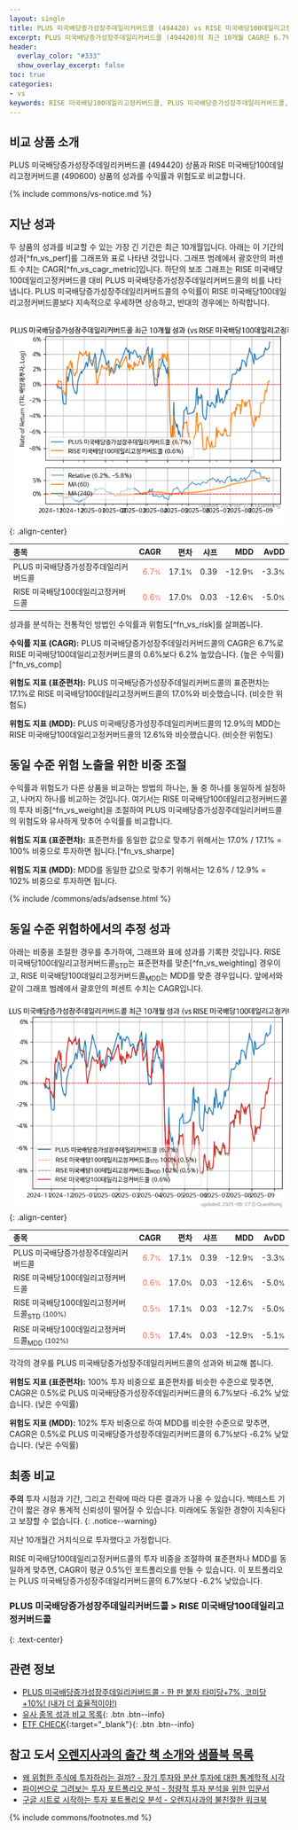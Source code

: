 ```yaml
---
layout: single
title: PLUS 미국배당증가성장주데일리커버드콜 (494420) vs RISE 미국배당100데일리고정커버드콜 (490600)
excerpt: PLUS 미국배당증가성장주데일리커버드콜 (494420)의 최근 10개월 CAGR은 6.7%로 RISE 미국배당100데일리고정커버드콜 (490600)의 0.6%보다 6.2% 높았습니다.
header:
  overlay_color: "#333"
  show_overlay_excerpt: false
toc: true
categories:
- vs
keywords: RISE 미국배당100데일리고정커버드콜, PLUS 미국배당증가성장주데일리커버드콜, PLUS 미국배당증가성장주데일리커버드콜 RISE 미국배당100데일리고정커버드콜 비교, 494420, 490600, 494420 494420 비교
---
```


## 비교 상품 소개


PLUS 미국배당증가성장주데일리커버드콜 (494420) 상품과 RISE 미국배당100데일리고정커버드콜 (490600) 상품의 성과를 수익률과 위험도로 비교합니다.





{% include commons/vs-notice.md %}

## 지난 성과

두 상품의 성과를 비교할 수 있는 가장 긴 기간은 최근 10개월입니다. 아래는 이 기간의 성과[^fn_vs_perf]를 그래프와 표로 나타낸 것입니다.
그래프 범례에서 괄호안의 퍼센트 수치는 CAGR[^fn_vs_cagr_metric]입니다.
하단의 보조 그래프는 RISE 미국배당100데일리고정커버드콜 대비 PLUS 미국배당증가성장주데일리커버드콜의 비를 나타냅니다.
PLUS 미국배당증가성장주데일리커버드콜의 수익률이 RISE 미국배당100데일리고정커버드콜보다 지속적으로 우세하면 상승하고, 반대의 경우에는 하락합니다.

![PLUS 미국배당증가성장주데일리커버드콜](/vs/images/494420-vs-490600_dual.png){: .align-center}

| **종목** | **CAGR** | **편차** | **샤프** | **MDD** | **AvDD** |
| :------------ | ------: | -----------: | -------: | ------: | -------: |
| PLUS 미국배당증가성장주데일리커버드콜 | <span style="color: tomato">6.7<small>%</small></span> | 17.1<small>%</small> | 0.39 | -12.9<small>%</small> | -3.3<small>%</small> |
| RISE 미국배당100데일리고정커버드콜 | <span style="color: tomato">0.6<small>%</small></span> | 17.0<small>%</small> | 0.03 | -12.6<small>%</small> | -5.0<small>%</small> |

<!-- more -->


성과를 분석하는 전통적인 방법인 수익률과 위험도[^fn_vs_risk]를 살펴봅니다.

**수익률 지표 (CAGR):** PLUS 미국배당증가성장주데일리커버드콜의 CAGR은 6.7%로 RISE 미국배당100데일리고정커버드콜의 0.6%보다 6.2% 높았습니다. (높은 수익률)[^fn_vs_comp]

**위험도 지표 (표준편차):** PLUS 미국배당증가성장주데일리커버드콜의 표준편차는 17.1%로 RISE 미국배당100데일리고정커버드콜의 17.0%와 비슷했습니다. (비슷한 위험도)

**위험도 지표 (MDD):** PLUS 미국배당증가성장주데일리커버드콜의 12.9%의 MDD는 RISE 미국배당100데일리고정커버드콜의 12.6%와 비슷했습니다. (비슷한 위험도)



## 동일 수준 위험 노출을 위한 비중 조절

수익률과 위험도가 다른 상품을 비교하는 방법의 하나는, 둘 중 하나를 동일하게 설정하고, 나머지 하나를 비교하는 것입니다.
여기서는 RISE 미국배당100데일리고정커버드콜의 투자 비중[^fn_vs_weight]을 조절하여 PLUS 미국배당증가성장주데일리커버드콜의 위험도와 유사하게 맞추어 수익률를 비교합니다.

**위험도 지표 (표준편차):** 표준편차를 동일한 값으로 맞추기 위해서는 17.0% / 17.1% = 100% 비중으로 투자하면 됩니다.[^fn_vs_sharpe]

**위험도 지표 (MDD):** MDD를 동일한 값으로 맞추기 위해서는 12.6% / 12.9% = 102% 비중으로 투자하면 됩니다.


{% include /commons/ads/adsense.html %}



## 동일 수준 위험하에서의 추정 성과

아래는 비중을 조절한 경우를 추가하여, 그래프와 표에 성과를 기록한 것입니다.
RISE 미국배당100데일리고정커버드콜<sub>STD</sub>는 표준편차를 맞춘[^fn_vs_weighting] 경우이고, RISE 미국배당100데일리고정커버드콜<sub>MDD</sub>는 MDD를 맞춘 경우입니다.
앞에서와 같이 그래프 범례에서 괄호안의 퍼센트 수치는 CAGR입니다.


![PLUS 미국배당증가성장주데일리커버드콜](/vs/images/494420-vs-490600.png){: .align-center}



| **종목** | **CAGR** | **편차** | **샤프** | **MDD** | **AvDD** |
| :------------ | ------: | -----------: | -------: | ------: | -------: |
| PLUS 미국배당증가성장주데일리커버드콜 | <span style="color: tomato">6.7<small>%</small></span> | 17.1<small>%</small> | 0.39 | -12.9<small>%</small> | -3.3<small>%</small> |
| RISE 미국배당100데일리고정커버드콜 | <span style="color: tomato">0.6<small>%</small></span> | 17.0<small>%</small> | 0.03 | -12.6<small>%</small> | -5.0<small>%</small> |
| RISE 미국배당100데일리고정커버드콜<sub>STD</sub> <small>(100%)</small> | <span style="color: tomato">0.5<small>%</small></span> | 17.1<small>%</small> | 0.03 | -12.7<small>%</small> | -5.0<small>%</small> |
| RISE 미국배당100데일리고정커버드콜<sub>MDD</sub> <small>(102%)</small> | <span style="color: tomato">0.5<small>%</small></span> | 17.4<small>%</small> | 0.03 | -12.9<small>%</small> | -5.1<small>%</small> |



각각의 경우를 PLUS 미국배당증가성장주데일리커버드콜의 성과와 비교해 봅니다.

**위험도 지표 (표준편차):** 100% 투자 비중으로 표준편차를 비슷한 수준으로 맞추면, CAGR은 0.5%로 PLUS 미국배당증가성장주데일리커버드콜의 6.7%보다 -6.2% 낮았습니다. (낮은 수익률)

**위험도 지표 (MDD):** 102% 투자 비중으로 하여 MDD를 비슷한 수준으로 맞추면, CAGR은 0.5%로 PLUS 미국배당증가성장주데일리커버드콜의 6.7%보다 -6.2% 낮았습니다. (낮은 수익률)




## 최종 비교

**주의** 투자 시점과 기간, 그리고 전략에 따라 다른 결과가 나올 수 있습니다. 백테스트 기간이 짧은 경우 통계적 신뢰성이 떨어질 수 있습니다. 미래에도 동일한 경향이 지속된다고 보장할 수 없습니다.
{: .notice--warning}

지난 10개월간 거치식으로 투자했다고 가정합니다.

RISE 미국배당100데일리고정커버드콜의 투자 비중을 조절하여 표준편차나 MDD를 동일하게 맞추면, CAGR이 평균 0.5%인 포트폴리오를 만들 수 있습니다.
이 포트폴리오는 PLUS 미국배당증가성장주데일리커버드콜의 6.7%보다 -6.2% 낮았습니다.

### PLUS 미국배당증가성장주데일리커버드콜 &gt; RISE 미국배당100데일리고정커버드콜
{: .text-center}


## 관련 정보

- [PLUS 미국배당증가성장주데일리커버드콜 - 한 판 붙자 타미당+7%, 코미당+10%! (내가 더 효율적이야!)](https://kongdori.tistory.com/357)
- [유사 종목 성과 비교 목록](/vs/){: .btn .btn--info}
- [ETF CHECK](https://www.etfcheck.co.kr/mobile/etpitem/490600/compare?compCode%5B%5D=494420){:target="_blank"}{: .btn .btn--info}


## 참고 도서 [오렌지사과의 출간 책 소개와 샘플북 목록](https://kongdori.tistory.com/691)

- [왜 위험한 주식에 투자하라는 걸까? - 장기 투자와 분산 투자에 대한 통계학적 시각](https://kongdori.tistory.com/421)
- [파이썬으로 그려보는 투자 포트폴리오 분석  - 정량적 투자 분석을 위한 입문서](https://kongdori.tistory.com/643)
- [구글 시트로 시작하는 투자 포트폴리오 분석 - 오렌지사과의 불친절한 워크북](https://kongdori.tistory.com/449)

{% include commons/footnotes.md %}